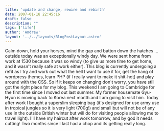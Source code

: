 ```yaml
---
title: 'update and change, rewire and rebirth'
date: 2007-01-18 22:45:16
draft: false
description: ""
tags: ['life']
author: 'Andrew'
layout: '../../layouts/BlogPostLayout.astro'
---
```


Calm down, hold your horses, mind the gap and batton down the hatches ... outside today was an exceptionally windy day. We were sent home from work at 1530 because it was so windy (to give us more time to get home, and it wasn't really safe at work either). This blog is currently undergoing a refit as I try and work out what the hell I want to use it for, get the hang of wordpress themes, learn PHP (if I really want to make it shit-hot) and play around with the CSS. So if it keeps on changing don't worry, you have still got the right place for my blog. This weekend I am going to Cambridge for the first time since I moved out last summer. My former housemate Gyu-Hyun is moving back to Korea next month and I am going to visit him. Today after work I bought a superslim sleeping bag (it's designed for use army use in tropical jungles so it is very light (700g!) and small but will not be of any use in the outside British winter but will do for visiting people allowing me to travel light). I'll have my haircut after work tomorrow, and by god it needs cutting! Two months since I last had a chop and its getting really long.
